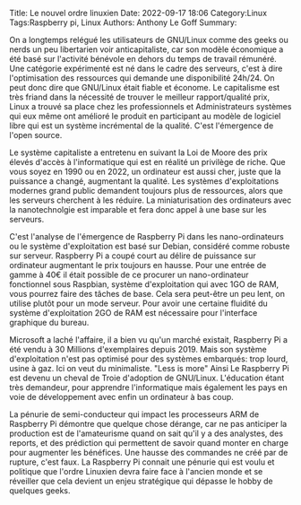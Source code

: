 Title: Le nouvel ordre linuxien
Date: 2022-09-17 18:06
Category:Linux
Tags:Raspberry pi, Linux
Authors: Anthony Le Goff
Summary:

On a longtemps relégué les utilisateurs de GNU/Linux comme des geeks ou nerds un peu libertarien voir anticapitaliste, car son modèle économique a été basé sur l'activité bénévole en dehors du temps de travail rémunéré. Une catégorie expérimenté est né dans le cadre des serveurs, c'est à dire l'optimisation des ressources qui demande une disponibilité 24h/24. On peut donc dire que GNU/Linux était fiable et économe. Le capitalisme est très friand dans la nécessité de trouver le meilleur rapport/qualité prix, Linux a trouvé sa place chez les professionnels et Administrateurs systèmes qui eux même ont amélioré le produit en participant au modèle de logiciel libre qui est un système incrémental de la qualité. C'est l'émergence de l'open source. 

Le système capitaliste a entretenu en suivant la Loi de Moore des prix élevés d'accès à l'informatique qui est en réalité un privilège de riche. Que vous soyez en 1990 ou en 2022, un ordinateur est aussi cher, juste que la puissance a changé, augmentant la qualité. Les systèmes d'exploitations modernes grand public demandent toujours plus de ressources, alors que les serveurs cherchent à les réduire. La miniaturisation des ordinateurs avec la nanotechnolgie est imparable et fera donc appel à une base sur les serveurs.

C'est l'analyse de l'émergence de Raspberry Pi dans les nano-ordinateurs ou le système d'exploitation est basé sur Debian, considéré comme robuste sur serveur. Raspberry Pi a coupé court au délire de puissance sur ordinateur augmentant le prix toujours en hausse. Pour une entrée de gamme à 40€ il était possible de ce procurer un nano-ordinateur fonctionnel sous Raspbian, système d'exploitation qui avec 1GO de RAM, vous pourrez faire des tâches de base. Cela sera peut-être un peu lent, on utilise plutôt pour un mode serveur. Pour avoir une certaine fluidité du système d'exploitation 2GO de RAM est nécessaire pour l'interface graphique du bureau.

Microsoft a laché l'affaire, il a bien vu qu'un marché existait, Raspberry Pi a été vendu à 30 Millions d'exemplaires depuis 2019. Mais son système d'exploitation n'est pas optimisé pour des systèmes embarqués: trop lourd, usine à gaz. Ici on veut du minimaliste. "Less is more" Ainsi Le Raspberry Pi est devenu un cheval de Troie d'adoption de GNU/Linux. L'éducation étant très demandeur, pour apprendre l'informatique mais également les pays en voie de développement avec enfin un ordinateur à bas coup. 

La pénurie de semi-conducteur qui impact les processeurs ARM de Raspberry Pi démontre que quelque chose dérange, car ne pas anticiper la production est de l'amateurisme quand on sait qu'il y a des analystes, des reports, et des prédiction qui permettent de savoir quand monter en charge pour augmenter les bénéfices. Une hausse des commandes ne créé par de rupture, c'est faux. La Raspberry Pi connait une pénurie qui est voulu et politique que l'ordre Linuxien devra faire face à l'ancien monde et se réveiller que cela devient un enjeu stratégique qui dépasse le hobby de quelques geeks.

